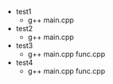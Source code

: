 - test1
  - g++ main.cpp
- test2
  - g++ main.cpp
- test3
  - g++ main.cpp func.cpp
- test4
  - g++ main.cpp func.cpp
